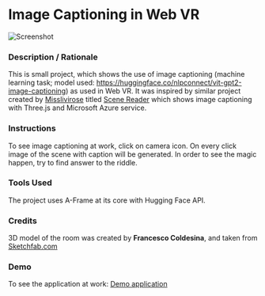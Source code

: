 # Image Captioning in Web VR
![Screenshot](assets/screenshot.jpg)

### **Description / Rationale**
This is small project, which shows the use of image captioning (machine learning task; model used: https://huggingface.co/nlpconnect/vit-gpt2-image-captioning) as used in Web VR. It was inspired by similar project created by [Misslivirose](https://github.com/misslivirose) titled [Scene Reader](https://github.com/misslivirose/scene-reader) which shows image captioning with Three.js and Microsoft Azure service.

### **Instructions**
To see image captioning at work, click on camera icon. On every click image of the scene with caption will be generated. 
In order to see the magic happen, try to find answer to the riddle. 


### **Tools Used**
The project uses A-Frame at its core with Hugging Face API. 

### **Credits**
<p>3D model of the room was created by <b>Francesco Coldesina</b>, and taken from <a href="https://sketchfab.com/3d-models/big-room-0b5da073be88481091dbef7e55f1d180">Sketchfab.com</a></p>

### **Demo**
To see the application at work: [Demo application](https://www.vr-reader.com)
